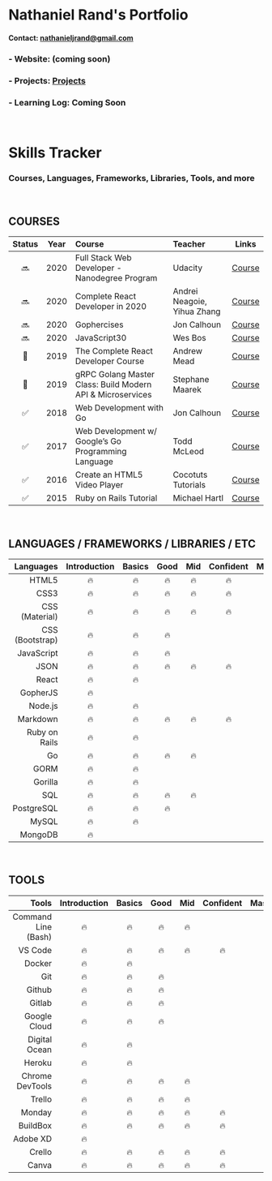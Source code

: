 # Nathaniel Rand's Portfolio
#### Contact: <nathanieljrand@gmail.com>
### - Website: (coming soon)
### - Projects: [Projects](https://oneware.io/projects)
### - Learning Log: Coming Soon  

&nbsp;
# Skills Tracker
### Courses, Languages, Frameworks, Libraries, Tools, and more 
&nbsp;
## COURSES

|       Status       |  Year   |         Course         |     Teacher     |                    Links                  |
| :----------------: | :-----: | :--------------------- |  :------------- | :---------------------------------------: |
|       :soon:     |   2020  |  Full Stack Web Developer - Nanodegree Program  |   Udacity  | [Course](https://www.udacity.com/course/full-stack-web-developer-nanodegree--nd0044) |
|      :soon:      |   2020  |  Complete React Developer in 2020  |    Andrei Neagoie, Yihua Zhang    | [Course](https://www.udemy.com/course/complete-react-developer-zero-to-mastery/)     |
|      :soon:      |   2020  |  Gophercises  |    Jon Calhoun    | [Course](https://gophercises.com/)     |
|      :soon:      |   2020  |  JavaScript30 |     Wes Bos       | [Course](https://javascript30.com/)    |
|      :wrench:      |   2019  |  The Complete React Developer Course  |    Andrew Mead  | [Course](https://www.udemy.com/course/react-2nd-edition/) |
|       :wrench:     |   2019  |  gRPC Golang Master Class: Build Modern API & Microservices  |    Stephane Maarek  | [Course](https://www.udemy.com/course/grpc-golang/) |
| :white_check_mark: |   2018  |  Web Development with Go  |    Jon Calhoun    | [Course](https://www.usegolang.com/)     |
| :white_check_mark: |   2017  |  Web Development w/ Google’s Go Programming Language  |    Todd McLeod    | [Course](https://www.udemy.com/course/go-programming-language/)     |
| :white_check_mark: |   2016  |  Create an HTML5 Video Player |   Cocotuts Tutorials  | [Course](https://www.udemy.com/course/draft/294794/) |
| :white_check_mark: |   2015  |  Ruby on Rails Tutorial       |    Michael Hartl      | [Course](https://www.railstutorial.org/) |

&nbsp;
## LANGUAGES / FRAMEWORKS / LIBRARIES / ETC

| Languages       | Introduction  |  Basics |   Good  |   Mid   |   Confident   |  Master |
| --------------: | :-----------: |  :----: |  :----: |  :----: |  :---------:  |  :----: |
| HTML5           |    :fire:     |  :fire: |  :fire: |  :fire: |     :fire:    |         |
| CSS3            |    :fire:     |  :fire: |  :fire: |  :fire: |     :fire:    |         |
| CSS (Material)  |    :fire:     |  :fire: |  :fire: |  :fire: |     :fire:    |         |
| CSS (Bootstrap) |    :fire:     |  :fire: |  :fire: |         |               |         |
| JavaScript      |    :fire:     |  :fire: |  :fire: |         |               |         |
| JSON            |    :fire:     |  :fire: |  :fire: |  :fire: |     :fire:    |         |
| React           |    :fire:     |  :fire: |         |         |               |         |
| GopherJS        |    :fire:     |         |         |         |               |         |
| Node.js         |    :fire:     |  :fire: |         |         |               |         |
| Markdown        |    :fire:     |  :fire: |  :fire: |  :fire: |     :fire:    |         |
| Ruby on Rails   |    :fire:     |  :fire: |         |         |               |         |
| Go              |    :fire:     |  :fire: |  :fire: |  :fire: |               |         |
| GORM            |    :fire:     |  :fire: |         |         |               |         |
| Gorilla         |    :fire:     |  :fire: |         |         |               |         |
| SQL             |    :fire:     |  :fire: |  :fire: |  :fire: |               |         |
| PostgreSQL      |    :fire:     |  :fire: |  :fire: |         |               |         |
| MySQL           |    :fire:     |  :fire: |         |         |               |         |
| MongoDB         |    :fire:     |         |         |         |               |         |

&nbsp;
## TOOLS 

| Tools                  | Introduction  |  Basics |   Good  |   Mid   |   Confident   |  Master |
| ---------------------: | :-----------: |  :----: |  :----: |  :----: |  :---------:  |  :----: |
| Command Line (Bash)    |    :fire:     |  :fire: |  :fire: |  :fire: |               |         |
| VS Code                |    :fire:     |  :fire: |  :fire: |  :fire: |    :fire:     |         |
| Docker                 |    :fire:     |  :fire: |         |         |               |         |
| Git                    |    :fire:     |  :fire: |  :fire: |         |               |         |
| Github                 |    :fire:     |  :fire: |  :fire: |         |               |         |
| Gitlab                 |    :fire:     |  :fire: |  :fire: |         |               |         |
| Google Cloud           |    :fire:     |  :fire: |  :fire: |         |               |         |
| Digital Ocean          |    :fire:     |  :fire: |         |         |               |         |
| Heroku                 |    :fire:     |  :fire: |         |         |               |         |
| Chrome DevTools        |    :fire:     |  :fire: |  :fire: |  :fire: |               |         |
| Trello                 |    :fire:     |  :fire: |  :fire: |  :fire: |               |         |
| Monday                 |    :fire:     |  :fire: |  :fire: |  :fire: |    :fire:     |         |
| BuildBox               |    :fire:     |  :fire: |  :fire: |  :fire: |    :fire:     |         |
| Adobe XD               |    :fire:     |         |         |         |               |         |
| Crello                 |    :fire:     |  :fire: |  :fire: |  :fire: |    :fire:     |         |
| Canva                  |    :fire:     |  :fire: |  :fire: |  :fire: |    :fire:     |         |
